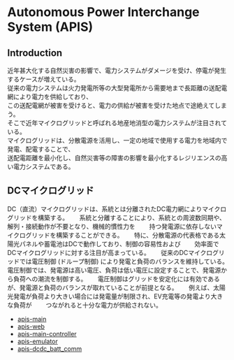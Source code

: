 # Autonomous Power Interchange System (APIS)

## Introduction  
近年甚大化する自然災害の影響で、電力システムがダメージを受け、停電が発生するケースが増えている。  
従来の電力システムは火力発電所等の大型発電所から需要地まで長距離の送配電網により電力を供給しており、  
この送配電網が被害を受けると、電力の供給が被害を受けた地点で途絶えてしまう。  
そこで近年マイクログリッドと呼ばれる地産地消型の電力システムが注目されている。  
マイクログリッドは、分散電源を活用し、一定の地域で使用する電力を地域内で発電、配電することで、  
送配電距離を最小化し、自然災害等の障害の影響を最小化するレジリエンスの高い電力システムである。  

## DCマイクログリッド　　
DC（直流）マイクログリッドは、系統とは分離されたDC電力網によりマイクログリッドを構築する。　　
系統と分離することにより、系統との周波数同期や、解列・接続動作が不要となり、機械的慣性力を　　
持つ発電源に依存しないマイクログリッドを構築することができる。　　
特に、分散電源の代表格である太陽光パネルや蓄電池はDCで動作しており、制御の容易性および　　
効率面でDCマイクログリッドに対する注目が高まっている。　　
従来のDCマイクログリッドでは電圧制御 (ドループ制御) により発電と負荷のバランスを維持している。　　
電圧制御では、発電源は高い電圧、負荷は低い電圧に設定することで、発電源から負荷への潮流を制御する。　　
電圧制御はグリッドを安定化には有効であるが、発電源と負荷のバランスが取れていることが前提となる。　　
例えば、太陽光発電が負荷より大きい場合には発電量が制限され、EV充電等の発電より大きな負荷が　　
つながれると十分な電力が供給されない。　　


 - [apis-main](https://github.com/oes-github/apis-main)
 - [apis-web](https://github.com/oes-github/apis-web)
 - [apis-main-controller](https://github.com/oes-github/apis-main-controller)
 - [apis-emulator](https://github.com/oes-github/apis-emulator)
 - [apis-dcdc_batt_comm](https://github.com/oes-github/apis-dcdc_batt_comm)
